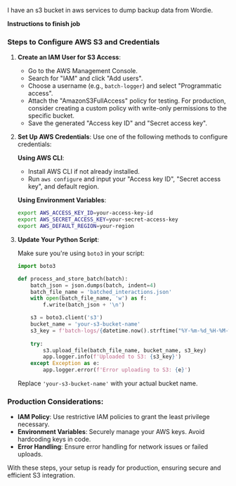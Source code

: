 


I have an s3 bucket in aws services to dump backup data from Wordie. 


**Instructions to finish job**

### Steps to Configure AWS S3 and Credentials

1. **Create an IAM User for S3 Access**:
   - Go to the AWS Management Console.
   - Search for "IAM" and click "Add users".
   - Choose a username (e.g., `batch-logger`) and select "Programmatic access".
   - Attach the "AmazonS3FullAccess" policy for testing. For production, consider creating a custom policy with write-only permissions to the specific bucket.
   - Save the generated "Access key ID" and "Secret access key".

2. **Set Up AWS Credentials**:
   Use one of the following methods to configure credentials:

   **Using AWS CLI**:
   - Install AWS CLI if not already installed.
   - Run `aws configure` and input your "Access key ID", "Secret access key", and default region.

   **Using Environment Variables**:
   ```bash
   export AWS_ACCESS_KEY_ID=your-access-key-id
   export AWS_SECRET_ACCESS_KEY=your-secret-access-key
   export AWS_DEFAULT_REGION=your-region
   ```

3. **Update Your Python Script**:

   Make sure you're using `boto3` in your script:

   ```python
   import boto3

   def process_and_store_batch(batch):
       batch_json = json.dumps(batch, indent=4)
       batch_file_name = 'batched_interactions.json'
       with open(batch_file_name, 'w') as f:
           f.write(batch_json + '\n')

       s3 = boto3.client('s3')
       bucket_name = 'your-s3-bucket-name'
       s3_key = f'batch-logs/{datetime.now().strftime("%Y-%m-%d_%H-%M-%S")}_batched_interactions.json'
       
       try:
           s3.upload_file(batch_file_name, bucket_name, s3_key)
           app.logger.info(f'Uploaded to S3: {s3_key}')
       except Exception as e:
           app.logger.error(f'Error uploading to S3: {e}')
   ```

   Replace `'your-s3-bucket-name'` with your actual bucket name.

### Production Considerations:

- **IAM Policy**: Use restrictive IAM policies to grant the least privilege necessary.
- **Environment Variables**: Securely manage your AWS keys. Avoid hardcoding keys in code.
- **Error Handling**: Ensure error handling for network issues or failed uploads.

With these steps, your setup is ready for production, ensuring secure and efficient S3 integration.